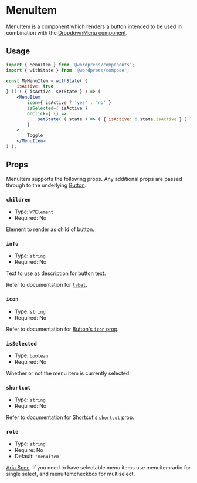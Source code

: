 # MenuItem

MenuItem is a component which renders a button intended to be used in combination with the [DropdownMenu component](/packages/components/src/dropdown-menu/README.md).

## Usage

```jsx
import { MenuItem } from '@wordpress/components';
import { withState } from '@wordpress/compose';

const MyMenuItem = withState( {
	isActive: true,
} )( ( { isActive, setState } ) => (
	<MenuItem
		icon={ isActive ? 'yes' : 'no' }
		isSelected={ isActive }
		onClick={ () =>
			setState( ( state ) => ( { isActive: ! state.isActive } ) )
		}
	>
		Toggle
	</MenuItem>
) );
```

## Props

MenuItem supports the following props. Any additional props are passed through to the underlying [Button](/packages/components/src/button/README.md).

### `children`

-   Type: `WPElement`
-   Required: No

Element to render as child of button.

### `info`

-   Type: `string`
-   Required: No

Text to use as description for button text.

Refer to documentation for [`label`](#label).

### `icon`

-   Type: `string`
-   Required: No

Refer to documentation for [Button's `icon` prop](/packages/components/src/icon-button/README.md#icon).

### `isSelected`

-   Type: `boolean`
-   Required: No

Whether or not the menu item is currently selected.

### `shortcut`

-   Type: `string`
-   Required: No

Refer to documentation for [Shortcut's `shortcut` prop](/packages/components/src/shortcut/README.md#shortcut).

### `role`

-   Type: `string`
-   Require: No
-   Default: `'menuitem'`

[Aria Spec](https://www.w3.org/TR/wai-aria-1.1/#aria-checked). If you need to have selectable menu items use menuitemradio for single select, and menuitemcheckbox for multiselect.
